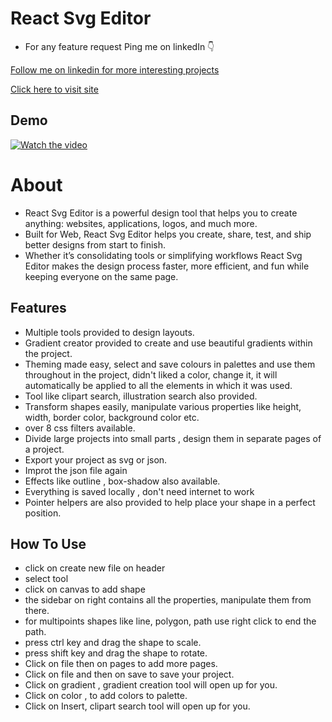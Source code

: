 # **React Svg Editor**

- For any feature request Ping me on linkedIn 👇

[Follow me on linkedin for more interesting projects](https://www.linkedin.com/in/kumar-amresh-1017a7161/)

[Click here to visit site ](https://react-svg-editor.netlify.app/)

## Demo

[![Watch the video](https://img.youtube.com/vi/rqtKGGTlQC4/maxresdefault.jpg)](https://www.youtube.com/watch?v=rqtKGGTlQC4)


# About
 - React Svg Editor is a powerful design tool that  helps you to create anything: websites, applications, logos, and much more. 
- Built for Web, React Svg Editor helps you create, share, test, and ship better designs from start to finish. 
- Whether it’s consolidating tools or simplifying workflows React Svg Editor makes the design process faster, more efficient, and fun while keeping everyone on the same page.

## Features
-  Multiple tools provided to design layouts.
- Gradient creator provided to create and use beautiful gradients within the project.
- Theming made easy, select and save colours in palettes and use them throughout in the project, didn't liked a color, change it, it will automatically be applied to all the elements in which it was used.
- Tool like clipart search, illustration search also provided.
- Transform shapes easily, manipulate various properties like height, width, border color, background color etc.
- over 8 css filters available.
- Divide large projects into small parts , design them in separate pages of a project.
- Export your project as svg or json.
- Improt the json file again
- Effects like outline , box-shadow also available.
- Everything is saved locally , don't need internet to work
- Pointer helpers are also provided to help place your shape in a perfect position.

## How To Use
- click on create new file on header
- select tool
- click on canvas to add shape
- the sidebar on right contains all the properties, manipulate them from there.
- for multipoints shapes like line, polygon, path use right click to end the path.
- press ctrl key and drag the shape to scale.
- press shift key and drag the shape to rotate.
- Click on file then on pages to add more pages.
- Click on file and then on save to save your project.
- Click on gradient , gradient creation tool will open up for you.
- Click on color , to add colors to palette.
- Click on Insert, clipart search tool will open up for you.




